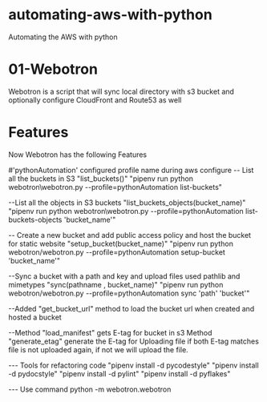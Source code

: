 # automating-aws-with-python
Automating the AWS with python

# 01-Webotron
 Webotron is a script that will sync local directory with s3 bucket and optionally configure CloudFront and Route53 as well

 # Features
 Now Webotron has the following Features


#'pythonAutomation' configured profile name during aws configure
 -- List all the buckets in S3 "list_buckets()"
         "pipenv run python webotron\webotron.py --profile=pythonAutomation list-buckets"

 --List all the objects in S3 buckets "list_buckets_objects(bucket_name)"
         "pipenv run python webotron\webotron.py --profile=pythonAutomation list-buckets-objects 'bucket_name'"

 -- Create a new bucket and add public access policy and host the bucket for static website "setup_bucket(bucket_name)"
         "pipenv run python webotron/webotron.py --profile=pythonAutomation setup-bucket 'bucket_name'"

 --Sync a bucket with a path and key and upload files used pathlib and mimetypes  "sync(pathname , bucket_name)"
         "pipenv run python webotron/webotron.py --profile=pythonAutomation sync 'path' 'bucket'"

 --Added "get_bucket_url" method to load the bucket url when created and hosted a bucket

 --Method "load_manifest" gets E-tag for bucket in s3
   Method "generate_etag" generate the E-tag for Uploading file
   if both E-tag matches file is not uploaded again, if not we will upload the file.


  --- Tools for refactoring code
          "pipenv install -d pycodestyle"
          "pipenv install -d pydocstyle"
          "pipenv install -d pylint"
          "pipenv install -d pyflakes"


--- Use command python -m webotron.webotron
